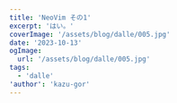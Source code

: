 ```yaml
---
title: 'NeoVim その1'
excerpt: 'はい。'
coverImage: '/assets/blog/dalle/005.jpg'
date: '2023-10-13'
ogImage:
  url: '/assets/blog/dalle/005.jpg'
tags:
  - 'dalle'
'author': 'kazu-gor'
---
```


